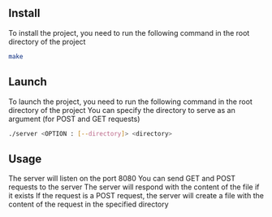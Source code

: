 ## Install
To install the project, you need to run the following command in the root directory of the project
```bash
make
```

## Launch
To launch the project, you need to run the following command in the root directory of the project
You can specify the directory to serve as an argument (for POST and GET requests)
```bash
./server <OPTION : [--directory]> <directory>
```

## Usage
The server will listen on the port 8080
You can send GET and POST requests to the server
The server will respond with the content of the file if it exists
If the request is a POST request, the server will create a file with the content of the request in the specified directory
